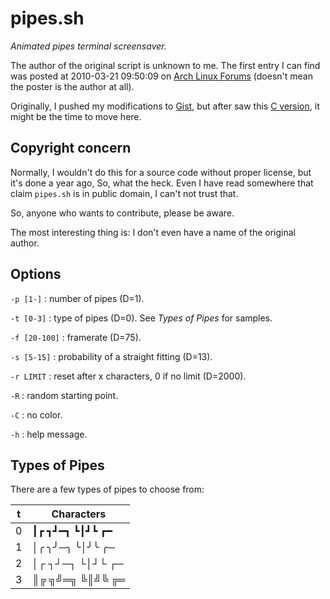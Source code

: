 pipes.sh
========

*Animated pipes terminal screensaver.*

The author of the original script is unknown to me. The first entry I can
find was posted at 2010-03-21 09:50:09 on [Arch Linux Forums][] (doesn't mean the
poster is the author at all).

[Arch Linux Forums]: https://bbs.archlinux.org/viewtopic.php?pid=728932#p728932

Originally, I pushed my modifications to [Gist][], but after saw this
[C version][C], it might be the time to move here.

[Gist]: https://gist.github.com/livibetter/4689307
[C]: http://mezulis.com/2013/04/02/snakes-a-console-based-pipes-like-screensaver/


Copyright concern
-----------------

Normally, I wouldn't do this for a source code without proper license, but it's
done a year ago, So, what the heck. Even I have read somewhere that claim
`pipes.sh` is in public domain, I can't not trust that.

So, anyone who wants to contribute, please be aware.

The most interesting thing is: I don't even have a name of the original author.


Options
-------

`-p [1-]`
:   number of pipes (D=1).

`-t [0-3]`
:   type of pipes (D=0). See *Types of Pipes* for samples.

`-f [20-100]`
:   framerate (D=75).

`-s [5-15]`
:   probability of a straight fitting (D=13).

`-r LIMIT`
:    reset after x characters, 0 if no limit (D=2000).

`-R`
:   random starting point.

`-C`
:   no color.

`-h`
:   help message.


Types of Pipes
--------------

There are a few types of pipes to choose from:

| t | Characters       |
| - | ---------------- |
| 0 | ┃┏ ┓┛━┓  ┗┃┛┗ ┏━ |
| 1 | │╭ ╮╯─╮  ╰│╯╰ ╭─ |
| 2 | │┌ ┐┘─┐  └│┘└ ┌─ |
| 3 | ║╔ ╗╝═╗  ╚║╝╚ ╔═ |
